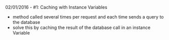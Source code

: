 02/01/2016 - #1: Caching with Instance Variables
- method called several times per request and each time sends a query to the database
- solve this by caching the result of the database call in an instance Variable
